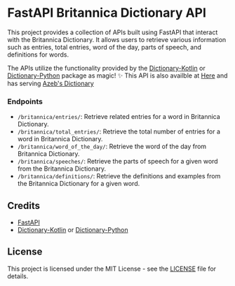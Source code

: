 # FastAPI Britannica Dictionary API

This project provides a collection of APIs built using FastAPI that interact with the Britannica Dictionary. It allows users to retrieve various information such as entries, total entries, word of the day, parts of speech, and definitions for words.

The APIs utilize the functionality provided by the [Dictionary-Kotlin](https://github.com/Esubaalew/Dictionary-Kotlin) or [Dictionary-Python](https://github.com/Esubaalew/Dictionary) package as magic! ✨
This API is also availble at [Here](https://azeb.onrender.com/) and has serving [Azeb's Dictionary](https://azeb.vercel.app/)



### Endpoints

- `/britannica/entries/`: Retrieve related entries for a word in Britannica Dictionary.
- `/britannica/total_entries/`: Retrieve the total number of entries for a word in Britannica Dictionary.
- `/britannica/word_of_the_day/`: Retrieve the word of the day from Britannica Dictionary.
- `/britannica/speeches/`: Retrieve the parts of speech for a given word from the Britannica Dictionary.
- `/britannica/definitions/`: Retrieve the definitions and examples from the Britannica Dictionary for a given word.


## Credits

- [FastAPI](https://fastapi.tiangolo.com/)
- [Dictionary-Kotlin](https://github.com/Esubaalew/Dictionary-Kotlin) or [Dictionary-Python](https://github.com/Esubaalew/Dictionary)

## License

This project is licensed under the MIT License - see the [LICENSE](LICENSE) file for details.
